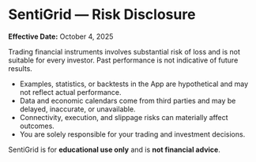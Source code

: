 # SentiGrid — Risk Disclosure
**Effective Date:** October 4, 2025

Trading financial instruments involves substantial risk of loss and is not suitable for every investor. Past performance is not indicative of future results.

- Examples, statistics, or backtests in the App are hypothetical and may not reflect actual performance.
- Data and economic calendars come from third parties and may be delayed, inaccurate, or unavailable.
- Connectivity, execution, and slippage risks can materially affect outcomes.
- You are solely responsible for your trading and investment decisions.

SentiGrid is for **educational use only** and is **not financial advice**.
